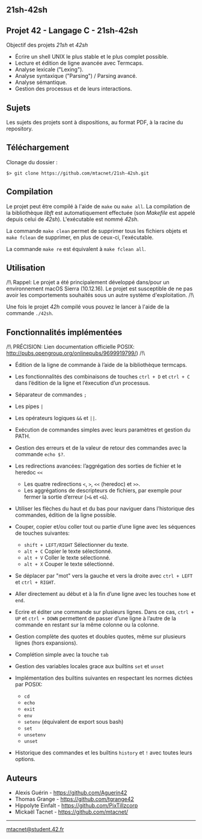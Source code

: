 ## 21sh-42sh
Projet 42 - Langage C - 21sh-42sh
------

Objectif des projets *21sh* et *42sh*

- Écrire un shell UNIX le plus stable et le plus complet possible.
- Lecture et édition de ligne avancée avec Termcaps.
- Analyse lexicale ("Lexing").
- Analyse syntaxique ("Parsing") / Parsing avancé.
- Analyse sémantique.
- Gestion des processus et de leurs interactions.

## Sujets

Les sujets des projets sont à dispositions, au format PDF, à la racine du repository.

## Téléchargement

Clonage du dossier :

	$> git clone https://github.com/mtacnet/21sh-42sh.git
  
## Compilation

Le projet peut être compilé à l'aide de `make` ou `make all`. La compilation de la bibliothèque _libft_ est automatiquement effectuée (son _Makefile_ est appelé depuis celui de *42sh*). L'exécutable est nommé *42sh*.

La commande `make clean` permet de supprimer tous les fichiers objets et `make fclean` de supprimer, en plus de ceux-ci, l'exécutable.

La commande `make re` est équivalent à `make fclean all`.

## Utilisation

/!\ Rappel: Le projet a été principalement développé dans/pour un environnement macOS Sierra (10.12.16). Le projet est susceptible de ne pas avoir les comportements souhaités sous un autre système d'exploitation. /!\

Une fois le projet *42h* compilé vous pouvez le lancer à l'aide de la commande `./42sh`.

## Fonctionnalités implémentées

/!\ PRÉCISION: Lien documentation officielle POSIX: http://pubs.opengroup.org/onlinepubs/9699919799/) /!\

- Édition de la ligne de commande à l’aide de la bibliothèque termcaps.
- Les fonctionnalités des combinaisons de touches `ctrl + D` et `ctrl + C` dans l’édition de la ligne et l’éxecution d’un processus.
- Séparateur de commandes `;`
- Les pipes `|`
- Les opérateurs logiques `&&` et `||`.
- Exécution de commandes simples avec leurs paramètres et gestion du PATH.
- Gestion des erreurs et de la valeur de retour des commandes avec la commande `echo $?`.
- Les redirections avancées: l’aggrégation des sorties de fichier et le heredoc `<<`
	- Les quatre redirections `<`, `>`, `<<` (heredoc) et `>>`.
	- Les aggrégations de descripteurs de fichiers, par exemple pour fermer la sortie d’erreur (`>&` et `<&`).
- Utiliser les flèches du haut et du bas pour naviguer dans l’historique des commandes, édition de la ligne possible.
- Couper, copier et/ou coller tout ou partie d’une ligne avec les séquences de touches suivantes:
	- `shift + LEFT/RIGHT` Sélectionner du texte.
	- `alt + C` Copier le texte sélectionné.
	- `alt + V` Coller le texte sélectionné.
	- `alt + X` Couper le texte sélectionné.
- Se déplacer par "mot" vers la gauche et vers la droite avec `ctrl + LEFT` et `ctrl + RIGHT`.
- Aller directement au début et à la fin d’une ligne avec les touches `home` et `end`.
- Ecrire et éditer une commande sur plusieurs lignes. Dans ce cas, `ctrl + UP` et `ctrl + DOWN` permettent de passer d’une ligne à l’autre de la commande en restant sur la même colonne ou la colonne.

- Gestion complète des quotes et doubles quotes, même sur plusieurs lignes (hors expansions).
- Complétion simple avec la touche `tab`
- Gestion des variables locales grace aux builtins `set` et `unset`
- Implémentation des builtins suivantes en respectant les normes dictées par POSIX: 
	- `cd`
	- `echo`
	- `exit`
	- `env` 
	- `setenv` (équivalent de export sous bash)
	- `set`
	- `unsetenv`
	- `unset`
- Historique des commandes et les builtins `history` et `!` avec toutes leurs options.

## Auteurs

- Alexis Guérin - https://github.com/Aguerin42
- Thomas Grange - https://github.com/tgrange42
- Hippolyte Einfalt - https://github.com/PixTillzcorp
- Mickaël Tacnet - https://github.com/mtacnet/

-----
mtacnet@student.42.fr
